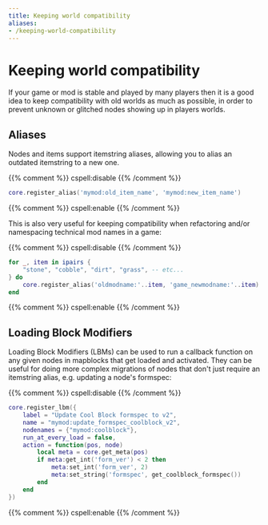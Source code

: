 ```yaml
---
title: Keeping world compatibility
aliases:
- /keeping-world-compatibility
---
```


# Keeping world compatibility
If your game or mod is stable and played by many players then it is a good idea to keep compatibility with old worlds as much as possible, in order to prevent unknown or glitched nodes showing up in players worlds.

## Aliases
Nodes and items support itemstring aliases, allowing you to alias an outdated itemstring to a new one.

{{% comment %}} cspell:disable {{% /comment %}}
```lua
core.register_alias('mymod:old_item_name', 'mymod:new_item_name')
```
{{% comment %}} cspell:enable {{% /comment %}}

This is also very useful for keeping compatibility when refactoring and/or namespacing technical mod names in a game:

{{% comment %}} cspell:disable {{% /comment %}}
```lua
for _, item in ipairs {
	"stone", "cobble", "dirt", "grass", -- etc...
} do
	core.register_alias('oldmodname:'..item, 'game_newmodname:'..item)
end
```
{{% comment %}} cspell:enable {{% /comment %}}

## Loading Block Modifiers
Loading Block Modifiers (LBMs) can be used to run a callback function on any given nodes in mapblocks that get loaded and activated. They can be useful for doing more complex migrations of nodes that don't just require an itemstring alias, e.g. updating a node's formspec:

{{% comment %}} cspell:disable {{% /comment %}}
```lua
core.register_lbm({
	label = "Update Cool Block formspec to v2",
	name = "mymod:update_formspec_coolblock_v2",
	nodenames = {"mymod:coolblock"},
	run_at_every_load = false,
	action = function(pos, node)
		local meta = core.get_meta(pos)
		if meta:get_int('form_ver') < 2 then
			meta:set_int('form_ver', 2)
			meta:set_string('formspec', get_coolblock_formspec())
		end
	end
})
```
{{% comment %}} cspell:enable {{% /comment %}}